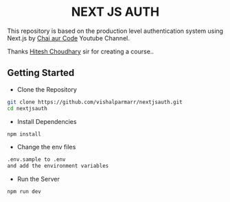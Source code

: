 <div align="center">
<h1><b>NEXT JS AUTH</b></h1>
</div>

This repository is based on the production level authentication system using Next.js by [Chai aur Code](https://www.youtube.com/@chaiaurcode)
Youtube Channel.

Thanks [Hitesh Choudhary](https://github.com/hiteshchoudhary) sir for creating a course..

## Getting Started
- Clone the Repository

```bash
git clone https://github.com/vishalparmarr/nextjsauth.git
cd nextjsauth
```
- Install Dependencies

```bash
npm install
```
- Change the env files
``` bash
.env.sample to .env
and add the environment variables 
```

- Run the Server

```bash
npm run dev
```

